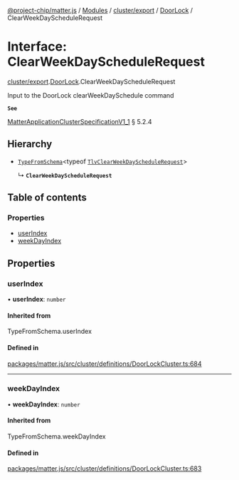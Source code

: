 [@project-chip/matter.js](../README.md) / [Modules](../modules.md) / [cluster/export](../modules/cluster_export.md) / [DoorLock](../modules/cluster_export.DoorLock.md) / ClearWeekDayScheduleRequest

# Interface: ClearWeekDayScheduleRequest

[cluster/export](../modules/cluster_export.md).[DoorLock](../modules/cluster_export.DoorLock.md).ClearWeekDayScheduleRequest

Input to the DoorLock clearWeekDaySchedule command

**`See`**

[MatterApplicationClusterSpecificationV1_1](spec_export.MatterApplicationClusterSpecificationV1_1.md) § 5.2.4

## Hierarchy

- [`TypeFromSchema`](../modules/tlv_export.md#typefromschema)\<typeof [`TlvClearWeekDayScheduleRequest`](../modules/cluster_export.DoorLock.md#tlvclearweekdayschedulerequest)\>

  ↳ **`ClearWeekDayScheduleRequest`**

## Table of contents

### Properties

- [userIndex](cluster_export.DoorLock.ClearWeekDayScheduleRequest.md#userindex)
- [weekDayIndex](cluster_export.DoorLock.ClearWeekDayScheduleRequest.md#weekdayindex)

## Properties

### userIndex

• **userIndex**: `number`

#### Inherited from

TypeFromSchema.userIndex

#### Defined in

[packages/matter.js/src/cluster/definitions/DoorLockCluster.ts:684](https://github.com/project-chip/matter.js/blob/3adaded6/packages/matter.js/src/cluster/definitions/DoorLockCluster.ts#L684)

___

### weekDayIndex

• **weekDayIndex**: `number`

#### Inherited from

TypeFromSchema.weekDayIndex

#### Defined in

[packages/matter.js/src/cluster/definitions/DoorLockCluster.ts:683](https://github.com/project-chip/matter.js/blob/3adaded6/packages/matter.js/src/cluster/definitions/DoorLockCluster.ts#L683)
